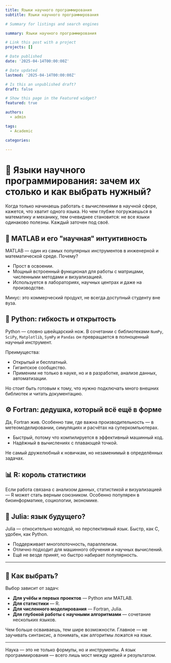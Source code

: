 ```yaml
---
title: Языки научного программирования
subtitle: Языки научного программирования

# Summary for listings and search engines

summary: Языки научного программирования

# Link this post with a project
projects: []

# Date published
date: '2025-04-14T00:00:00Z'

# Date updated
lastmod: '2025-04-14T00:00:00Z'

# Is this an unpublished draft?
draft: false

# Show this page in the Featured widget?
featured: true

authors:
  - admin

tags:
  - Academic

categories:
  
---
```


# 🔬 Языки научного программирования: зачем их столько и как выбрать нужный?

Когда только начинаешь работать с вычислениями в научной сфере, кажется, что хватит одного языка. Но чем глубже погружаешься в математику и механику, тем очевиднее становится: не все языки одинаково полезны. Каждый заточен под своё.

## 🧮 MATLAB и его "научная" интуитивность

MATLAB — один из самых популярных инструментов в инженерной и математической среде. Почему?

- Прост в освоении.
- Мощный встроенный функционал для работы с матрицами, численными методами и визуализацией.
- Используется в лабораториях, научных центрах и даже на производстве.

Минус: это коммерческий продукт, не всегда доступный студенту вне вуза.

## 🐍 Python: гибкость и открытость

Python — словно швейцарский нож. В сочетании с библиотеками `NumPy`, `SciPy`, `Matplotlib`, `SymPy` и `Pandas` он превращается в полноценный научный инструмент.

Преимущества:

- Открытый и бесплатный.
- Гигантское сообщество.
- Применим не только в науке, но и в разработке, анализе данных, автоматизации.

Но стоит быть готовым к тому, что нужно подключать много внешних библиотек и читать документацию.

## ⚙️ Fortran: дедушка, который всё ещё в форме

Да, Fortran жив. Особенно там, где важна производительность — в метеомоделировании, симуляциях и расчётах на суперкомпьютерах.

- Быстрый, потому что компилируется в эффективный машинный код.
- Надёжный в вычислениях с плавающей точкой.

Не самый дружелюбный к новичкам, но незаменимый в определённых задачах.

## 📊 R: король статистики

Если работа связана с анализом данных, статистикой и визуализацией — R может стать верным союзником. Особенно популярен в биоинформатике, социологии, экономике.

## 🤖 Julia: язык будущего?

Julia — относительно молодой, но перспективный язык. Быстр, как C, удобен, как Python.

- Поддерживает многопоточность, параллелизм.
- Отлично подходит для машинного обучения и научных вычислений.
- Ещё не везде принят, но быстро набирает популярность.

---

## 🤔 Как выбрать?

Выбор зависит от задач:

- **Для учёбы и первых проектов** — Python или MATLAB.
- **Для статистики** — R.
- **Для численного моделирования** — Fortran, Julia.
- **Для глубокой работы с научными алгоритмами** — сочетание нескольких языков.

Чем больше осваиваешь, тем шире возможности. Главное — не заучивать синтаксис, а понимать, как алгоритмы ложатся на язык.

---

Наука — это не только формулы, но и инструменты. А язык программирования — всего лишь мост между идеей и результатом.

